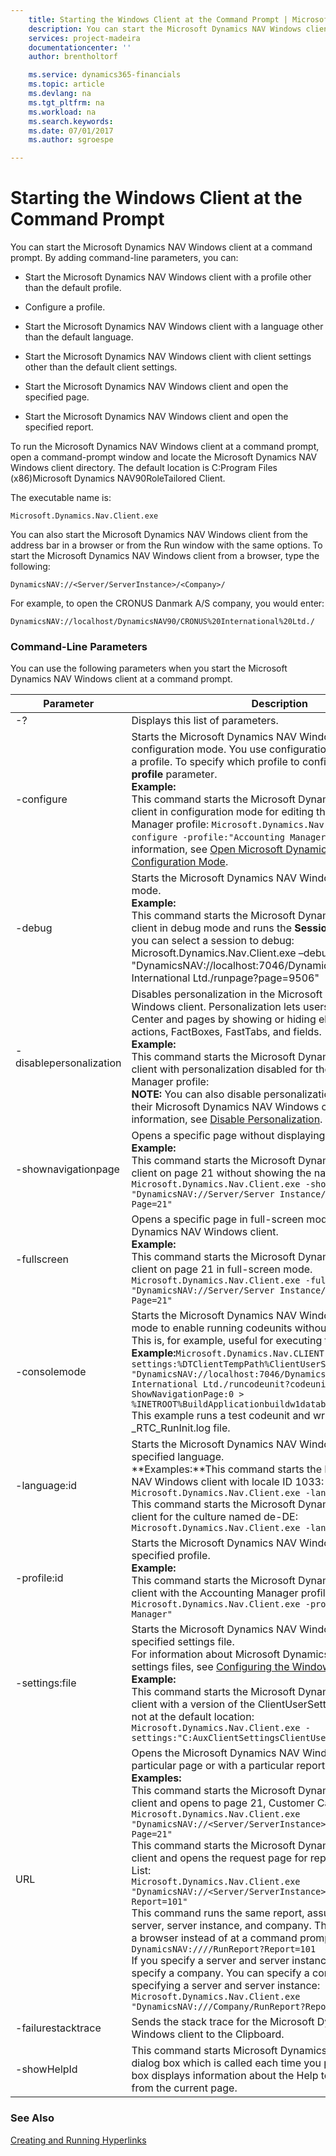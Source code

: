```yaml
---
    title: Starting the Windows Client at the Command Prompt | Microsoft Docs
    description: You can start the Microsoft Dynamics NAV Windows client at a command prompt. By adding command-line parameters, you can:
    services: project-madeira
    documentationcenter: ''
    author: brentholtorf

    ms.service: dynamics365-financials
    ms.topic: article
    ms.devlang: na
    ms.tgt_pltfrm: na
    ms.workload: na
    ms.search.keywords:
    ms.date: 07/01/2017
    ms.author: sgroespe

---
```

# Starting the Windows Client at the Command Prompt
You can start the Microsoft Dynamics NAV Windows client at a command prompt. By adding command-line parameters, you can:

* Start the Microsoft Dynamics NAV Windows client with a profile other than the default profile.

* Configure a profile.

* Start the Microsoft Dynamics NAV Windows client with a language other than the default language.

* Start the Microsoft Dynamics NAV Windows client with client settings other than the default client settings.

* Start the Microsoft Dynamics NAV Windows client and open the specified page.

* Start the Microsoft Dynamics NAV Windows client and open the specified report.

To run the Microsoft Dynamics NAV Windows client at a command prompt, open a command-prompt window and locate the Microsoft Dynamics NAV Windows client directory. The default location is C:Program Files (x86)Microsoft Dynamics NAV90RoleTailored Client.

The executable name is:
```
Microsoft.Dynamics.Nav.Client.exe
```
You can also start the Microsoft Dynamics NAV Windows client from the address bar in a browser or from the Run window with the same options. To start the Microsoft Dynamics NAV Windows client from a browser, type the following:

```
DynamicsNAV://<Server/ServerInstance>/<Company>/
```
For example, to open the CRONUS Danmark A/S company, you would enter:

```
DynamicsNAV://localhost/DynamicsNAV90/CRONUS%20International%20Ltd./
```
### Command-Line Parameters
You can use the following parameters when you start the Microsoft Dynamics NAV Windows client at a command prompt.



Parameter  |Description  
---------|---------
-?     |       Displays this list of parameters.  
-configure     | Starts the Microsoft Dynamics NAV Windows client in configuration mode. You use configuration mode to configure a profile. To specify which profile to configure, add the **-profile** parameter.<br/>**Example:**<br/>This command starts the Microsoft Dynamics NAV Windows client in configuration mode for editing the Accounting Manager profile: `Microsoft.Dynamics.Nav.Client.exe -configure -profile:"Accounting Manager"` For more information, see [Open Microsoft Dynamics NAV in Configuration Mode](../how-to-open-microsoft-dynamics-nav-in-configuration-mode.md).       
-debug     |Starts the Microsoft Dynamics NAV Windows client in debug mode.<br/>**Example:**<br/>This command starts the Microsoft Dynamics NAV Windows client in debug mode and runs the **Session List** page so that you can select a session to debug: Microsoft.Dynamics.Nav.Client.exe –debug "DynamicsNAV://localhost:7046/DynamicsNAV90 /CRONUS International Ltd./runpage?page=9506"         
-disablepersonalization     |Disables personalization in the Microsoft Dynamics NAV Windows client. Personalization lets users customize their Role Center and pages by showing or hiding elements such as actions, FactBoxes, FastTabs, and fields.<br/>**Example:**<br/>This command starts the Microsoft Dynamics NAV Windows client with personalization disabled for the Accounting Manager profile: <br/>**NOTE:** You can also disable personalization for users based on their Microsoft Dynamics NAV Windows client profile. For more information, see [Disable Personalization](../how-to-disable-personalization.md).         
-shownavigationpage     |Opens a specific page without displaying the navigation page.<br/>**Example:**<br/>This command starts the Microsoft Dynamics NAV Windows client on page 21 without showing the navigation page.<br/>`Microsoft.Dynamics.Nav.Client.exe -shownavigationpage:0 "DynamicsNAV://Server/Server Instance/Company/RunPage?Page=21"`      
-fullscreen     |Opens a specific page in full-screen mode in Microsoft Dynamics NAV Windows client.<br/>**Example:**<br/>This command starts the Microsoft Dynamics NAV Windows client on page 21 in full-screen mode.<br/>`Microsoft.Dynamics.Nav.Client.exe -fullscreen "DynamicsNAV://Server/Server Instance/Company/RunPage?Page=21"`  
-consolemode     |Starts the Microsoft Dynamics NAV Windows client in console mode to enable running codeunits without any user interface. This is, for example, useful for executing tests.<br/>**Example:**`Microsoft.Dynamics.Nav.CLIENT.exe -consolemode -settings:%DTClientTempPath%ClientUserSettings.config "DynamicsNAV://localhost:7046/DynamicsNav/CRONUS International Ltd./runcodeunit?codeunit=101898" -ShowNavigationPage:0 > %INETROOT%BuildApplicationbuildw1databases_RTC_RunInit.log`<br/>This example runs a test codeunit and writes the result to the _RTC_RunInit.log file.         
-language:id     |Starts the Microsoft Dynamics NAV Windows client with the specified language.<br/>**Examples:**This command starts the Microsoft Dynamics NAV Windows client with locale ID 1033:<br/>`Microsoft.Dynamics.Nav.Client.exe -language:1033`<br/>This command starts the Microsoft Dynamics NAV Windows client for the culture named de-DE:<br/>`Microsoft.Dynamics.Nav.Client.exe -language:de-DE`         
-profile:id     |Starts the Microsoft Dynamics NAV Windows client with the specified profile.<br/>**Example:**<br/>This command starts the Microsoft Dynamics NAV Windows client with the Accounting Manager profile:<br/>`Microsoft.Dynamics.Nav.Client.exe -profile:"Accounting Manager"`        
-settings:file    |Starts the Microsoft Dynamics NAV Windows client with the specified settings file.<br/>For information about Microsoft Dynamics NAV Windows client settings files, see [Configuring the Windows Client](Configuring%20the%20Windows%20Client.md).<br/>**Example:**<br/>This command starts the Microsoft Dynamics NAV Windows client with a version of the ClientUserSettings.config file that is not at the default location:<br/>`Microsoft.Dynamics.Nav.Client.exe -settings:"C:AuxClientSettingsClientUserSettings.config" `        
URL    |Opens the Microsoft Dynamics NAV Windows client to a particular page or with a particular report.<br/>**Examples:**<br/>This command starts the Microsoft Dynamics NAV Windows client and opens to page 21, Customer Card:<br/>`Microsoft.Dynamics.Nav.Client.exe "DynamicsNAV://<Server/ServerInstance>/Company/RunPage?Page=21"`<br/>This command starts the Microsoft Dynamics NAV Windows client and opens the request page for report 101, Customer List:<br/>`Microsoft.Dynamics.Nav.Client.exe "DynamicsNAV://<Server/ServerInstance>/Company/RunReport?Report=101"`<br/>This command runs the same report, assuming the default server, server instance, and company. This version runs from a browser instead of at a command prompt:<br/>`DynamicsNAV:////RunReport?Report=101`<br/>If you specify a server and server instance, then you must also specify a company. You can specify a company without specifying a server and server instance:<br/>`Microsoft.Dynamics.Nav.Client.exe "DynamicsNAV:///Company/RunReport?Report=101"`         
-failurestacktrace    |Sends the stack trace for the Microsoft Dynamics NAV Windows client to the Clipboard.         
-showHelpId    |This command starts Microsoft Dynamics NAV and enables a dialog box which is called each time you press F1. This dialog box displays information about the Help topic that is called from the current page.         

### See Also
[Creating and Running Hyperlinks](Creating%20and%20Running%20Hyperlinks.md)

